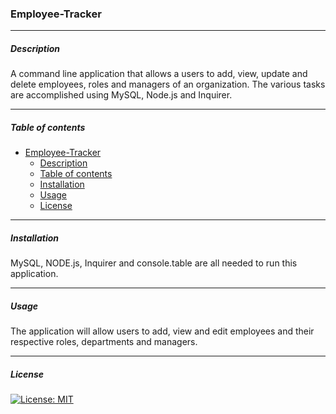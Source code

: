 ### Employee-Tracker
____
##### Description
A command line application that allows a users to add, view, update and delete employees, roles and managers of an organization. The various tasks are accomplished using MySQL, Node.js and Inquirer.
___


##### Table of contents
- [Employee-Tracker](#employee-tracker)
    - [Description](#description)
    - [Table of contents](#table-of-contents)
    - [Installation](#installation)
    - [Usage](#usage)
    - [License](#license)



____

##### Installation
MySQL, NODE.js, Inquirer and console.table are all needed to run this application.
_____
##### Usage
The application will allow users to add, view and edit employees and their respective roles, departments and managers.

____
##### License

[![License: MIT](https://img.shields.io/badge/License-MIT-yellow.svg)](https://opensource.org/licenses/MIT) 







